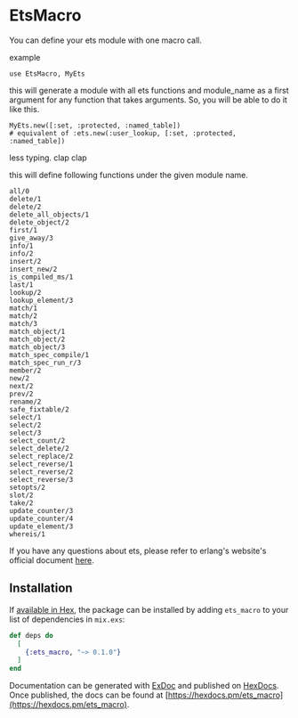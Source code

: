 # EtsMacro

You can define your ets module with one macro call.

example
```
use EtsMacro, MyEts
```
this will generate a module with all ets functions and module_name as a first argument for any function that takes arguments.
So, you will be able to do it like this.
```
MyEts.new([:set, :protected, :named_table]) 
# equivalent of :ets.new(:user_lookup, [:set, :protected, :named_table])
```
less typing. clap clap


this will define following functions under the given module name.
```
all/0
delete/1
delete/2
delete_all_objects/1
delete_object/2
first/1
give_away/3
info/1
info/2
insert/2
insert_new/2
is_compiled_ms/1
last/1
lookup/2
lookup_element/3
match/1
match/2
match/3
match_object/1
match_object/2
match_object/3
match_spec_compile/1
match_spec_run_r/3
member/2
new/2
next/2
prev/2
rename/2
safe_fixtable/2
select/1
select/2
select/3
select_count/2
select_delete/2
select_replace/2
select_reverse/1
select_reverse/2
select_reverse/3
setopts/2
slot/2
take/2
update_counter/3
update_counter/4
update_element/3
whereis/1
```
If you have any questions about ets, please refer to erlang's website's official document [here](http://erlang.org/doc/man/ets.html).



## Installation

If [available in Hex](https://hex.pm/docs/publish), the package can be installed
by adding `ets_macro` to your list of dependencies in `mix.exs`:

```elixir
def deps do
  [
    {:ets_macro, "~> 0.1.0"}
  ]
end
```

Documentation can be generated with [ExDoc](https://github.com/elixir-lang/ex_doc)
and published on [HexDocs](https://hexdocs.pm). Once published, the docs can
be found at [https://hexdocs.pm/ets_macro](https://hexdocs.pm/ets_macro).
